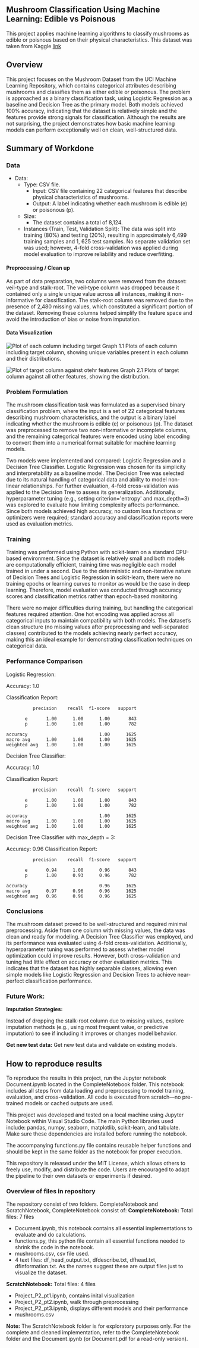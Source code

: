 ## Mushroom Classification Using Machine Learning: Edible vs Poisnous

This project applies machine learning algorithms to classify mushrooms as edible or poisnous based on their physical characteristics. This dataset was taken from Kaggle [link](https://www.kaggle.com/datasets/uciml/mushroom-classification)


## Overview
This project focuses on the Mushroom Dataset from the UCI Machine Learning Repository, which contains categorical attributes describing mushrooms and classifies them as either edible or poisonous. The problem is approached as a binary classification task, using Logistic Regression as a baseline and Decision Tree as the primary model. Both models achieved 100% accuracy, indicating that the dataset is relatively simple and the features provide strong signals for classification. Although the results are not surprising, the project demonstrates how basic machine learning models can perform exceptionally well on clean, well-structured data.


## Summary of Workdone

### Data

* Data:
  * Type: CSV file. 
    * Input: CSV file containing 22 categorical features that describe physical characteristics of mushrooms.
    * Output: A label indicating whether each mushroom is edible (e) or poisonous (p).
  * Size: 
    * The dataset contains a total of 8,124.
  * Instances (Train, Test, Validation Split): The data was split into training (80%) and testing (20%), resulting in approximately 6,499 training samples and 1,   625 test samples. No separate validation set was used; however, 4-fold cross-validation was applied during model evaluation to improve reliability and reduce overfitting.


#### Preprocessing / Clean up

As part of data preparation, two columns were removed from the dataset: veil-type and stalk-root. The veil-type column was dropped because it contained only a single unique value across all instances, making it non-informative for classification. The stalk-root column was removed due to the presence of 2,480 missing values, which constituted a significant portion of the dataset. Removing these columns helped simplify the feature space and avoid the introduction of bias or noise from imputation.

#### Data Visualization

![Plot of each column including target](/1.png)
Graph 1.1 Plots of each column including target column, showing unique variables present in each column and their distributions.

![Plot of target column against otehr features](/2.png)
Graph 2.1 Plots of target column against all other features, showing the distribution.

### Problem Formulation

The mushroom classification task was formulated as a supervised binary classification problem, where the input is a set of 22 categorical features describing mushroom characteristics, and the output is a binary label indicating whether the mushroom is edible (e) or poisonous (p). The dataset was preprocessed to remove two non-informative or incomplete columns, and the remaining categorical features were encoded using label encoding to convert them into a numerical format suitable for machine learning models.

Two models were implemented and compared: Logistic Regression and a Decision Tree Classifier. Logistic Regression was chosen for its simplicity and interpretability as a baseline model. The Decision Tree was selected due to its natural handling of categorical data and ability to model non-linear relationships. For further evaluation, 4-fold cross-validation was applied to the Decision Tree to assess its generalization. Additionally, hyperparameter tuning (e.g., setting criterion='entropy' and max_depth=3) was explored to evaluate how limiting complexity affects performance. Since both models achieved high accuracy, no custom loss functions or optimizers were required; standard accuracy and classification reports were used as evaluation metrics.

### Training

Training was performed using Python with scikit-learn on a standard CPU-based environment. Since the dataset is relatively small and both models are computationally efficient, training time was negligible each model trained in under a second. Due to the deterministic and non-iterative nature of Decision Trees and Logistic Regression in scikit-learn, there were no training epochs or learning curves to monitor as would be the case in deep learning. Therefore, model evaluation was conducted through accuracy scores and classification metrics rather than epoch-based monitoring.

There were no major difficulties during training, but handling the categorical features required attention. One hot encoding was applied across all categorical inputs to maintain compatibility with both models. The dataset’s clean structure (no missing values after preprocessing and well-separated classes) contributed to the models achieving nearly perfect accuracy, making this an ideal example for demonstrating classification techniques on categorical data.

### Performance Comparison
Logistic Regression:

Accuracy: 1.0

Classification Report:

              precision    recall  f1-score   support

           e       1.00      1.00      1.00       843
           p       1.00      1.00      1.00       782

    accuracy                           1.00      1625  
    macro avg      1.00      1.00      1.00      1625
    weighted avg   1.00      1.00      1.00      1625

Decision Tree Classifier:

Accuracy: 1.0

Classification Report:

              precision    recall  f1-score   support

           e       1.00      1.00      1.00       843
           p       1.00      1.00      1.00       782

    accuracy                           1.00      1625
    macro avg      1.00      1.00      1.00      1625
    weighted avg   1.00      1.00      1.00      1625

Decision Tree Classifier with max_depth = 3:

Accuracy: 0.96
Classification Report:

              precision    recall  f1-score   support

           e       0.94      1.00      0.96       843
           p       1.00      0.93      0.96       782

    accuracy                           0.96      1625
    macro avg      0.97      0.96      0.96      1625
    weighted avg   0.96      0.96      0.96      1625

### Conclusions

The mushroom dataset proved to be well-structured and required minimal preprocessing. Aside from one column with missing values, the data was clean and ready for modeling. A Decision Tree Classifier was employed, and its performance was evaluated using 4-fold cross-validation. Additionally, hyperparameter tuning was performed to assess whether model optimization could improve results. However, both cross-validation and tuning had little effect on accuracy or other evaluation metrics. This indicates that the dataset has highly separable classes, allowing even simple models like Logistic Regression and Decision Trees to achieve near-perfect classification performance.

### Future Work:

**Imputation Strategies:**

Instead of dropping the stalk-root column due to missing values, explore imputation methods (e.g., using most frequent value, or predictive imputation) to see if including it improves or changes model behavior.

**Get new test data:**
Get new test data and validate on existing models.

## How to reproduce results
To reproduce the results in this project, run the Jupyter notebook Document.ipynb located in the CompleteNotebook folder. This notebook includes all steps from data loading and preprocessing to model training, evaluation, and cross-validation. All code is executed from scratch—no pre-trained models or cached outputs are used.

This project was developed and tested on a local machine using Jupyter Notebook within Visual Studio Code. The main Python libraries used include: pandas, numpy, seaborn, matplotlib, scikit-learn, and tabulate. Make sure these dependencies are installed before running the notebook.

The accompanying functions.py file contains reusable helper functions and should be kept in the same folder as the notebook for proper execution.

This repository is released under the MIT License, which allows others to freely use, modify, and distribute the code. Users are encouraged to adapt the pipeline to their own datasets or experiments if desired.

### Overview of files in repository

The repository consist of two folders. CompleteNotebook and ScratchNotebook, CompleteNotebook consist of:
**CompleteNotebook:**
Total files: 7 files

- Document.ipynb, this notebook contains all essential implementations to evaluate and do calculations.
- functions.py, this python file contain all essential functions needed to shrink the code in the notebook.
- mushrooms.csv, csv file used.
- 4 text files: df_head_output.txt, dfdescribe.txt, dfhead.txt, dfinformation.txt. As the names suggest these are output files just to visualize the dataset.

**ScratchNotebook:**
Total files:  4 files
- Project_P2_pt1.ipynb, contains inital visualization
- Project_P2_pt2.ipynb, walk through preprocessing
- Project_P2_pt3.ipynb, displays different models and their performance
- mushrooms.csv

**Note:** The ScratchNotebook folder is for exploratory purposes only. For the complete and cleaned implementation, refer to the CompleteNotebook folder and the Document.ipynb (or Document.pdf for a read-only version).


